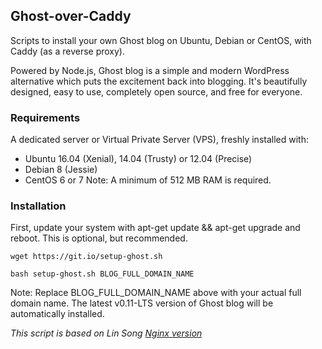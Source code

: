 ## Ghost-over-Caddy
Scripts to install your own Ghost blog on Ubuntu, Debian or CentOS, with Caddy (as a reverse proxy).

Powered by Node.js, Ghost blog is a simple and modern WordPress alternative which puts the excitement back into blogging. It's beautifully designed, easy to use, completely open source, and free for everyone.

### Requirements
A dedicated server or Virtual Private Server (VPS), freshly installed with:
* Ubuntu 16.04 (Xenial), 14.04 (Trusty) or 12.04 (Precise)
* Debian 8 (Jessie)
* CentOS 6 or 7
Note: A minimum of 512 MB RAM is required.

### Installation
First, update your system with apt-get update && apt-get upgrade and reboot. This is optional, but recommended.

`wget https://git.io/setup-ghost.sh`

`bash setup-ghost.sh BLOG_FULL_DOMAIN_NAME`

Note: Replace BLOG_FULL_DOMAIN_NAME above with your actual full domain name. The latest v0.11-LTS version of Ghost blog will be automatically installed.

*This script is based on Lin Song [Nginx version](https://github.com/hwdsl2/setup-ghost-blog)*
